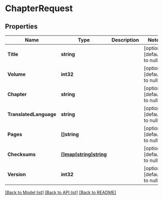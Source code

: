 # ChapterRequest

## Properties

Name | Type | Description | Notes
------------ | ------------- | ------------- | -------------
**Title** | **string** |  | [optional] [default to null]
**Volume** | **int32** |  | [optional] [default to null]
**Chapter** | **string** |  | [optional] [default to null]
**TranslatedLanguage** | **string** |  | [optional] [default to null]
**Pages** | **[]string** |  | [optional] [default to null]
**Checksums** | [**[]map[string]string**](map.md) |  | [optional] [default to null]
**Version** | **int32** |  | [optional] [default to null]

[[Back to Model list]](../README.md#documentation-for-models) [[Back to API list]](../README.md#documentation-for-api-endpoints) [[Back to README]](../README.md)

